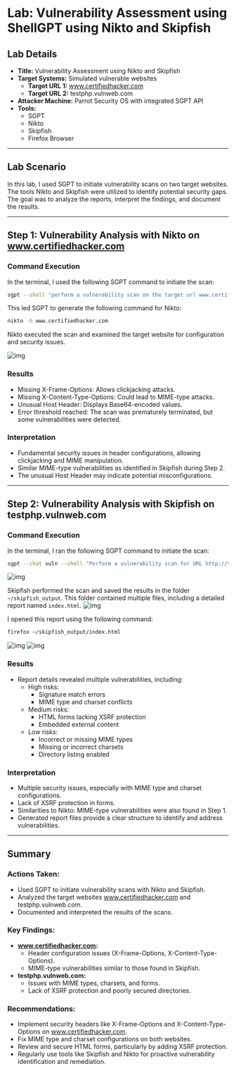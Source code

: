 # Lab: Vulnerability Assessment using ShellGPT using Nikto and Skipfish

## Lab Details

- **Title:** Vulnerability Assessment using Nikto and Skipfish
- **Target Systems:** Simulated vulnerable websites
  - **Target URL 1:** www.certifiedhacker.com
  - **Target URL 2:** testphp.vulnweb.com
- **Attacker Machine:** Parrot Security OS with integrated SGPT API
- **Tools:**
  - SGPT
  - Nikto
  - Skipfish
  - Firefox Browser

---

## Lab Scenario

In this lab, I used SGPT to initiate vulnerability scans on two target websites. The tools Nikto and Skipfish were utilized to identify potential security gaps. The goal was to analyze the reports, interpret the findings, and document the results.

---

## Step 1: Vulnerability Analysis with Nikto on www.certifiedhacker.com

### Command Execution

In the terminal, I used the following SGPT command to initiate the scan:  
```bash
sgpt --shell "perform a vulnerability scan on the target url www.certifiedhacker.com"
````
This led SGPT to generate the following command for Nikto:  
```bash
nikto -h www.certifiedhacker.com
```

Nikto executed the scan and examined the target website for configuration and security issues.

![img](https://i.imgur.com/mTXV1DZ.png)

### Results

- Missing X-Frame-Options: Allows clickjacking attacks.
- Missing X-Content-Type-Options: Could lead to MIME-type attacks.
- Unusual Host Header: Displays Base64-encoded values.
- Error threshold reached: The scan was prematurely terminated, but some vulnerabilities were detected.

### Interpretation

- Fundamental security issues in header configurations, allowing clickjacking and MIME manipulation.
- Similar MIME-type vulnerabilities as identified in Skipfish during Step 2.
- The unusual Host Header may indicate potential misconfigurations.

---

## Step 2: Vulnerability Analysis with Skipfish on testphp.vulnweb.com

### Command Execution

In the terminal, I ran the following SGPT command to initiate the scan:  

```bash
sgpt --chat vuln --shell "Perform a vulnerability scan for URL http://testphp.vulnweb.com with skipfish -o ~/skipfish_output http://testphp.vulnweb.com"
```
![img](https://i.imgur.com/GFTm41h.png)

Skipfish performed the scan and saved the results in the folder `~/skipfish_output`. This folder contained multiple files, including a detailed report named `index.html`. 
![img](https://i.imgur.com/pGgMz2y.png)

I opened this report using the following command:  
```bash
firefox ~/skipfish_output/index.html
```
![img](https://i.imgur.com/LBG0dn6.png)
![img](https://i.imgur.com/WclR8T9.png)

### Results

- Report details revealed multiple vulnerabilities, including:
  - High risks:
    - Signature match errors
    - MIME type and charset conflicts
  - Medium risks:
    - HTML forms lacking XSRF protection
    - Embedded external content
  - Low risks:
    - Incorrect or missing MIME types
    - Missing or incorrect charsets
    - Directory listing enabled


### Interpretation

- Multiple security issues, especially with MIME type and charset configurations.
- Lack of XSRF protection in forms.
- Similarities to Nikto: MIME-type vulnerabilities were also found in Step 1.
- Generated report files provide a clear structure to identify and address vulnerabilities.

---

## Summary

### Actions Taken:
- Used SGPT to initiate vulnerability scans with Nikto and Skipfish.
- Analyzed the target websites www.certifiedhacker.com and testphp.vulnweb.com.
- Documented and interpreted the results of the scans.

### Key Findings:
- **www.certifiedhacker.com:**
  - Header configuration issues (X-Frame-Options, X-Content-Type-Options).
  - MIME-type vulnerabilities similar to those found in Skipfish.
- **testphp.vulnweb.com:**
  - Issues with MIME types, charsets, and forms.
  - Lack of XSRF protection and poorly secured directories.

### Recommendations:
- Implement security headers like X-Frame-Options and X-Content-Type-Options on www.certifiedhacker.com.
- Fix MIME type and charset configurations on both websites.
- Review and secure HTML forms, particularly by adding XSRF protection.
- Regularly use tools like Skipfish and Nikto for proactive vulnerability identification and remediation.
